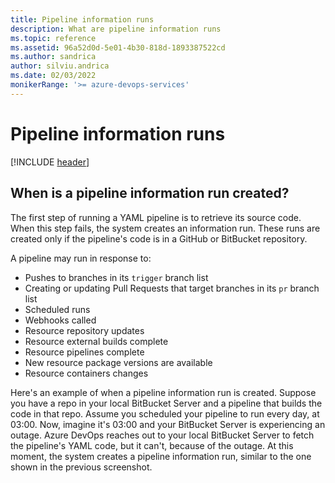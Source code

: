 ```yaml
---
title: Pipeline information runs
description: What are pipeline information runs
ms.topic: reference
ms.assetid: 96a52d0d-5e01-4b30-818d-1893387522cd
ms.author: sandrica
author: silviu.andrica
ms.date: 02/03/2022
monikerRange: '>= azure-devops-services'
---
```


# Pipeline information runs

[!INCLUDE [header](../includes/information-run-include.md)]

## When is a pipeline information run created?

The first step of running a YAML pipeline is to retrieve its source code. When this step fails, the system creates an information run. These runs are created only if the pipeline's code is in a GitHub or BitBucket repository.

A pipeline may run in response to:
- Pushes to branches in its `trigger` branch list
- Creating or updating Pull Requests that target branches in its `pr` branch list
- Scheduled runs
- Webhooks called
- Resource repository updates
- Resource external builds complete
- Resource pipelines complete
- New resource package versions are available
- Resource containers changes

Here's an example of when a pipeline information run is created. Suppose you have a repo in your local BitBucket Server and a pipeline that builds the code in that repo. Assume you scheduled your pipeline to run every day, at 03:00. Now, imagine it's 03:00 and your BitBucket Server is experiencing an outage. Azure DevOps reaches out to your local BitBucket Server to fetch the pipeline's YAML code, but it can't, because of the outage. At this moment, the system creates a pipeline information run, similar to the one shown in the previous screenshot.
